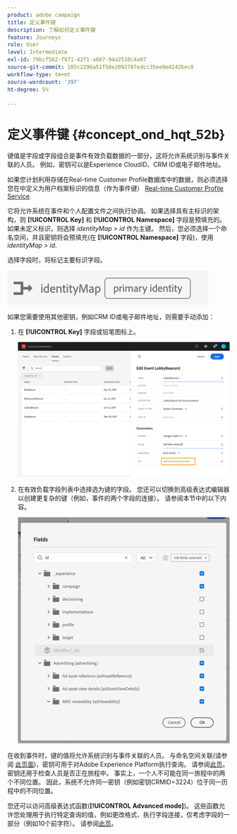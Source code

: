 ```yaml
---
product: adobe campaign
title: 定义事件键
description: 了解如何定义事件键
feature: Journeys
role: User
level: Intermediate
exl-id: 79bcf562-f971-42f1-a607-94a2510c4a07
source-git-commit: 185c2296a51f58e2092787edcc35ee9e4242bec8
workflow-type: tm+mt
source-wordcount: '397'
ht-degree: 5%

---
```


# 定义事件键 {#concept_ond_hqt_52b}

键值是字段或字段组合是事件有效负载数据的一部分，这将允许系统识别与事件关联的人员。 例如，密钥可以是Experience CloudID、CRM ID或电子邮件地址。

如果您计划利用存储在Real-time Customer Profile数据库中的数据，则必须选择您在中定义为用户档案标识的信息（作为事件键） [Real-time Customer Profile Service](https://experienceleague.adobe.com/docs/experience-platform/profile/home.html?lang=zh-Hans).

它将允许系统在事件和个人配置文件之间执行协调。 如果选择具有主标识的架构，则 **[!UICONTROL Key]** 和 **[!UICONTROL Namespace]** 字段是预填充的。 如果未定义标识，则选择 _identityMap > id_ 作为主键。 然后，您必须选择一个命名空间，并且密钥将会预填充(在 **[!UICONTROL Namespace]** 字段)，使用 _identityMap > id_.

选择字段时，将标记主要标识字段。

![](../assets/primary-identity.png)

如果您需要使用其他密钥，例如CRM ID或电子邮件地址，则需要手动添加：

1. 在 **[!UICONTROL Key]** 字段或铅笔图标上。

   ![](../assets/journey16.png)

1. 在有效负载字段列表中选择选为键的字段。 您还可以切换到高级表达式编辑器以创建更复杂的键（例如，事件的两个字段的连接）。 请参阅本节中的以下内容。

   ![](../assets/journey20.png)

在收到事件时，键的值将允许系统识别与事件关联的人员。 与命名空间关联(请参阅 [此页面](../event/selecting-the-namespace.md))，密钥可用于对Adobe Experience Platform执行查询。 请参阅[此页](../building-journeys/about-orchestration-activities.md)。密钥还用于检查人员是否正在旅程中。 事实上，一个人不可能在同一旅程中的两个不同位置。 因此，系统不允许同一密钥（例如密钥CRMID=3224）位于同一历程中的不同位置。

您还可以访问高级表达式函数(**[!UICONTROL Advanced mode]**)。 这些函数允许您处理用于执行特定查询的值，例如更改格式、执行字段连接，仅考虑字段的一部分（例如10个前字符）。 请参阅[此页](../expression/expressionadvanced.md)。
